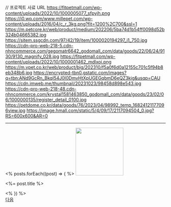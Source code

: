 // 프로젝트 사료 URL
https://fitpetmall.com/wp-content/uploads/2022/10/1000005077_sfpyjh.png
https://i0.wp.com/www.millepet.com/wp-content/uploads/2016/04/c_r_3kg.png?fit=1200%2C700&ssl=1
https://m.petcore.kr/web/product/medium/202206/5ba74d1b54ff0098d52b324b04665382.jpg
https://sitem.ssgcdn.com/97/42/19/item/1000020194297_i1_750.jpg
https://cdn-pro-web-218-5.cdn-nhncommerce.com/gegomatr6642_godomall_com/data/goods/22/06/24/9130/9130_magnify_028.jpg
https://fitpetmall.com/wp-content/uploads/2022/10/1000001462_mdlxoi.png
https://m.vpet.co.kr/web/product/big/202310/f5a0f6d0a12155c701c5f94b8eb348b6.jpg
https://encrypted-tbn0.gstatic.com/images?q=tbn:ANd9GcRn_BkqI54J0I0DmvHtXpUGEGqbmD6eQZ3kjg&usqp=CAU
https://cdn.imweb.me/thumbnail/20231023/98458d898e543.jpg
https://cdn-pro-web-218-48.cdn-nhncommerce.com/krystal1581463850_godomall_com/data/goods/23/02/06/1000000135/register_detail_0100.jpg
https://petdome.co.kr/data/goods/76/2023/04/98992_temp_16824121177096view.jpg
https://image.hmall.com/static/5/4/09/17/2117094504_0.jpg?RS=600x600&AR=0



  <!-- 상품 다음버튼 테스트 -->
  <hr>
  <% posts.forEach((post) => { %>
    <img style="width: 150px;" src="<%= post.imgUrl %>" alt="">
    <p><%= post.title %></p>
  <% }) %>
  <div></div>
  <div class="next-bg">
    <a href="/community/shop/feed?nextId=<%= posts[posts.length - 1]?._id %>">다음</a>
  </div>
